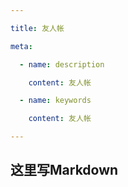 ```yaml
---

title: 友人帐

meta:

  - name: description

    content: 友人帐

  - name: keywords

    content: 友人帐

---
```


## 这里写Markdown